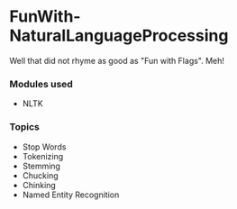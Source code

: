 # FunWith-NaturalLanguageProcessing
Well that did not rhyme as good as "Fun with Flags". Meh!


### Modules used 
* NLTK


### Topics 
* Stop Words
* Tokenizing
* Stemming
* Chucking 
* Chinking 
* Named Entity Recognition


